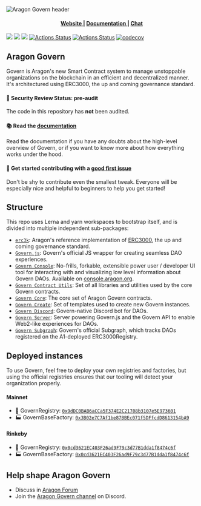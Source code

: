 ![Aragon Govern header](../../raw/master/.github/govern.png)

<div align="center">
  <h4>
    <a href="https://aragon.org">
      Website
    </a>
    <span> | </span>
    <a href="https://docs.aragon.org/govern/">
      Documentation
    </a>
    <span> | </span>
    <a href="https://discord.gg/aragon">
      Chat
    </a>
  </h4>
</div>

[![](https://img.shields.io/discord/672466989217873929?label=discord)](https://discord.gg/aKAKcf) [![](https://img.shields.io/npm/v/@aragon/govern-core)](https://www.npmjs.com/package/@aragon/govern-core) [![](https://img.shields.io/badge/solidity-%3E%3D%200.6.8-lightgrey)](https://img.shields.io/badge/solidity-%3E%3D%200.6.8-lightgrey) [![Actions Status](https://github.com/aragon/govern/workflows/CI/badge.svg)](https://github.com/aragon/govern/actions?query=workflow%3ACI) [![Actions Status](https://github.com/aragon/govern/workflows/CD/badge.svg)](https://github.com/aragon/govern/actions?query=workflow%3ACD)
  [![codecov](https://codecov.io/gh/aragon/govern/branch/master/graph/badge.svg)](https://codecov.io/gh/aragon/govern)


## Aragon Govern

Govern is Aragon's new Smart Contract system to manage unstoppable organizations on the blockchain in an efficient and decentralized manner. It's architectured using ERC3000, the up and coming governance standard.

#### 🚨 Security Review Status: pre-audit

The code in this repository has **not** been audited.

#### 📚 Read the [documentation](https://docs.aragon.org/aragon-govern/)

Read the documentation if you have any doubts about the high-level overview of Govern, or if you want to know more about how everything works under the hood.

#### 👋 Get started contributing with a [good first issue](https://github.com/aragon/govern/labels/good%20first%20issue%20%F0%9F%8C%9E)
Don't be shy to contribute even the smallest tweak. Everyone will be especially nice and helpful to beginners to help you get started!

## Structure

This repo uses Lerna and yarn workspaces to bootstrap itself, and is divided into multiple independent sub-packages:

- [`erc3k`](packages/erc3k): Aragon's reference implementation of [ERC3000](https://eips.ethereum.org/EIPS/eip-3000), the up and coming governance standard.
- [`Govern.js`](packages/govern): Govern's official JS wrapper for creating seamless DAO experiences.
- [`Govern Console`](packages/govern-console): No-frills, forkable, extensible power user / developer UI tool for interacting with and visualizing low level information about Govern DAOs. Available on [console.aragon.org](https://console.aragon.org).
- [`Govern Contract Utils`](packages/govern-contract-utils): Set of all libraries and utilities used by the core Govern contracts.
- [`Govern Core`](packages/govern-core): The core set of Aragon Govern contracts.
- [`Govern Create`](packages/govern-create): Set of templates used to create new Govern instances.
- [`Govern Discord`](packages/govern-discord): Govern-native Discord bot for DAOs.
- [`Govern Server`](packages/govern-server): Server powering Govern.js and the Govern API to enable Web2-like experiences for DAOs.
- [`Govern Subgraph`](packages/govern-subgraph): Govern's official Subgraph, which tracks DAOs registered on the A1-deployed ERC3000Registry.

## Deployed instances

To use Govern, feel free to deploy your own registries and factories, but using the official registries ensures that our tooling will detect your organization properly.

#### Mainnet

- 📜 GovernRegistry: [`0x9dDC0BAB6aCCa5F374E2C21708b3107e5E973601`](https://etherscan.io/address/0x9dDC0BAB6aCCa5F374E2C21708b3107e5E973601)
- 🏭 GovernBaseFactory: [`0x3B02e7C7Af1be87BBEc071f5DFfcdD8613154bA9`](https://etherscan.io/address/0x3B02e7C7Af1be87BBEc071f5DFfcdD8613154bA9)

#### Rinkeby

- 📜 GovernRegistry: [`0x0cd3621EC403F26ad9F79c3d77B1dda1f8474c6f`](https://rinkeby.etherscan.io/address/0x87eE5EA31dCf1f526f21Bb576131C37890AE65E0)
- 🏭 GovernBaseFactory: [`0x0cd3621EC403F26ad9F79c3d77B1dda1f8474c6f`](https://rinkeby.etherscan.io/address/0x615e3d83B8e1403c39F98c7066faA1D9bBF9E867)

## Help shape Aragon Govern
- Discuss in [Aragon Forum](https://forum.aragon.org/tags/aragon-govern)
- Join the [Aragon Govern channel](https://discord.gg/DrKMbeY) on Discord.



